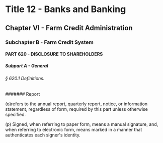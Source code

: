 
# Title 12 - Banks and Banking
## Chapter VI - Farm Credit Administration
### Subchapter B - Farm Credit System
#### PART 620 - DISCLOSURE TO SHAREHOLDERS
##### Subpart A - General
###### § 620.1 Definitions.
####### Report

(o)refers to the annual report, quarterly report, notice, or information statement, regardless of form, required by this part unless otherwise specified.

(p) Signed, when referring to paper form, means a manual signature, and, when referring to electronic form, means marked in a manner that authenticates each signer's identity.
